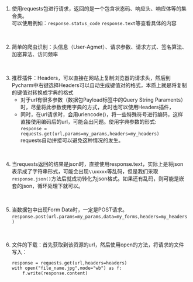 1. 使用requests包进行请求，返回的是一个包含状态码、响应头、响应体等的集合类。  
可以使用例如：`response.status_code`   `response.text`等查看具体的内容 

&nbsp;

2. 简单的爬虫识别：头信息（User-Agmet）、请求参数、请求方式、签名算法、加密算法、访问频率 

&nbsp;

3. 推荐插件：Headers，可以直接在网站上复制浏览器的请求头，然后到Pycharm中右键选择Headers可以自动生成键值对的格式，本质上就是将复制的键值对转换成字典的格式  
    - 对于url有很多参数（数据包Payload标签中的Query String Paraments）时，尽量将此参数使用字典的方式，此时也可以使用Headers插件，  
    - 同时，在url请求时，会用urlencode()，将一些特殊符号进行编码，这样直接使用编码后的url，可能会出问题。使用字典参数的形式:  
        `response = requests.get(url,params=my_params,headers=my_headers) `  
        requests自动拼接可以避免这种情况的发生。

&nbsp;

4. 当requests返回的结果是json时，直接使用response.text，实际上是将json表示成了字符串形式，可能会出现`\\uxxxx`等乱码，但是我们采取`response.json()`方法后就成功转化为json格式。如果还有乱码，则可能是嵌套的json，循环处理下就可以。

&nbsp;

5. 当数据包中出现Form Data时，一定是POST请求。  
`response.post(url.params=my_params,data=my_forms,headers=my_headers)`

&nbsp;

6. 文件的下载：首先获取到该资源的url，然后使用open的方法，将请求的文件写入：  
    ```
    response = requests.get(url,headers=headers)
    with open("file_name.jpg",mode="wb") as f:
        f.write(response.content)
    ```

&nbsp;
